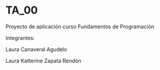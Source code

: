 # TA_00
Proyecto de aplicación curso Fundamentos de Programación

Integrantes:

Laura Canaveral Agudelo

Laura Katterine Zapata Rendón
